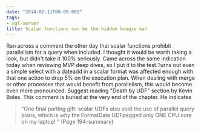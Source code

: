 ```yaml
---
date: "2014-02-11T00:00:00Z"
tags:
- sql-server
title: Scalar functions can be the hidden boogie man
---
```


Ran across a comment the other day that scalar functions prohibit parallelism for a query when included. I thought it would be worth taking a look, but didn't take it 100% seriously. Came across the same indication today when reviewing MVP deep dives, so I put it to the test.Turns out even a simple select with a dateadd in a scalar format was affected enough with that one action to drop 5% on the execution plan. When dealing with merge or other processes that would benefit from parallelism, this would become even more pronounced.
Suggest reading "Death by UDF" section by Kevin Boles.
This comment is buried at the very end of the chapter. He indicates

> "One final parting gift: scalar UDFs also void the use of parallel query plans, which is why the FormatDate UDFpegged only ONE CPU core on my laptop! " (Page 194-summary)
